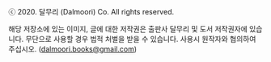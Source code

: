 ⓒ 2020. 달무리 (Dalmoori) Co. All rights reserved.

해당 저장소에 있는 이미지, 글에 대한 저작권은 출판사 달무리 및 도서 저작권자에 있습니다. 무단으로 사용할 경우 법적 처벌을 받을 수 있습니다. 사용시 원작자와 협의하여 주십시오. (dalmoori.books@gmail.com)

